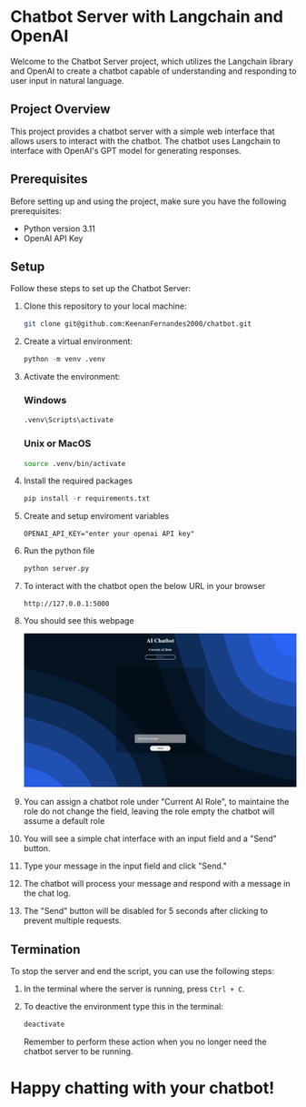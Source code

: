 # Chatbot Server with Langchain and OpenAI

Welcome to the Chatbot Server project, which utilizes the Langchain library and OpenAI to create a chatbot capable of understanding and responding to user input in natural language.

## Project Overview

This project provides a chatbot server with a simple web interface that allows users to interact with the chatbot. The chatbot uses Langchain to interface with OpenAI's GPT model for generating responses.

## Prerequisites

Before setting up and using the project, make sure you have the following prerequisites:

- Python version 3.11
- OpenAI API Key

## Setup

Follow these steps to set up the Chatbot Server:

1. Clone this repository to your local machine:

   ```bash
   git clone git@github.com:KeenanFernandes2000/chatbot.git

   ```

2. Create a virtual environment:

   ```python
   python -m venv .venv
   ```

3. Activate the environment:

   ### Windows

   ```cmd
   .venv\Scripts\activate
   ```

   ### Unix or MacOS

   ```bash
   source .venv/bin/activate
   ```

4. Install the required packages

   ```python
   pip install -r requirements.txt
   ```

5. Create and setup enviroment variables

   ```
   OPENAI_API_KEY="enter your openai API key"
   ```

6. Run the python file

   ```python
   python server.py
   ```

7. To interact with the chatbot open the below URL in your browser

   ```
   http://127.0.0.1:5000
   ```

8. You should see this webpage

   ![View of natural rock landscape formations making a valley ending in a road crossing through with a blue sky.](./screenshots/Chatbot%20Page.png)

9. You can assign a chatbot role under "Current AI Role", to maintaine the role do not change the field, leaving the role empty the chatbot will assume a default role

10. You will see a simple chat interface with an input field and a "Send" button.

11. Type your message in the input field and click "Send."

12. The chatbot will process your message and respond with a message in the chat log.

13. The "Send" button will be disabled for 5 seconds after clicking to prevent multiple requests.

## Termination

To stop the server and end the script, you can use the following steps:

1. In the terminal where the server is running, press `Ctrl + C`.

2. To deactive the environment type this in the terminal:

   ```bash
   deactivate
   ```

   Remember to perform these action when you no longer need the chatbot server to be running.

# Happy chatting with your chatbot!
